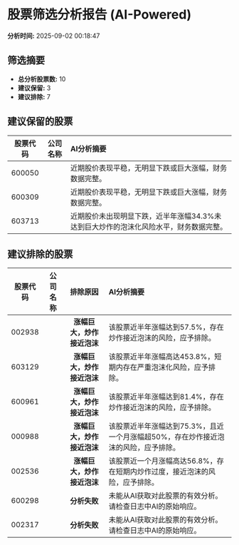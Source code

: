# 股票筛选分析报告 (AI-Powered)

**分析时间:** 2025-09-02 00:18:47

## 筛选摘要

- **总分析股票数:** 10
- **建议保留:** 3
- **建议排除:** 7

## 建议保留的股票

| 股票代码 | 公司名称 | AI分析摘要 |
|:---:|:---:|:---|
| 600050 |  | 近期股价表现平稳，无明显下跌或巨大涨幅，财务数据完整。 |
| 600309 |  | 近期股价表现平稳，无明显下跌或巨大涨幅，财务数据完整。 |
| 603713 |  | 近期股价未出现明显下跌，近半年涨幅34.3%未达到巨大炒作的泡沫化风险水平，财务数据完整。 |

## 建议排除的股票

| 股票代码 | 公司名称 | 排除原因 | AI分析摘要 |
|:---:|:---:|:---:|:---|
| 002938 |  | **涨幅巨大，炒作接近泡沫** | 该股票近半年涨幅达到57.5%，存在炒作接近泡沫的风险，应予排除。 |
| 603129 |  | **涨幅巨大，炒作接近泡沫** | 该股票近半年涨幅高达453.8%，短期内存在严重泡沫化风险，应予排除。 |
| 600961 |  | **涨幅巨大，炒作接近泡沫** | 该股票近半年涨幅达到81.4%，存在炒作接近泡沫的风险，应予排除。 |
| 000988 |  | **涨幅巨大，炒作接近泡沫** | 该股票近半年涨幅达到75.3%，且近一个月涨幅超50%，存在炒作接近泡沫的风险，应予排除。 |
| 002536 |  | **涨幅巨大，炒作接近泡沫** | 该股票近一个月涨幅高达56.8%，存在短期内炒作过度，接近泡沫的风险，应予排除。 |
| 600298 |  | **分析失败** | 未能从AI获取对此股票的有效分析。请检查日志中AI的原始响应。 |
| 002317 |  | **分析失败** | 未能从AI获取对此股票的有效分析。请检查日志中AI的原始响应。 |
